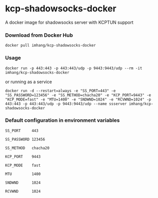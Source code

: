 # kcp-shadowsocks-docker

A docker image for shadowsocks server with KCPTUN support

### Download from Docker Hub 

    docker pull imhang/kcp-shadowsocks-docker

### Usage

    docker run -p 443:443 -p 443:443/udp -p 9443:9443/udp --rm -it imhang/kcp-shadowsocks-docker

or running as a service

    docker run -d --restart=always -e "SS_PORT=443" -e "SS_PASSWORD=123456" -e "SS_METHOD=chacha20" -e "KCP_PORT=9443" -e "KCP_MODE=fast" -e "MTU=1400" -e "SNDWND=1024" -e "RCVWND=1024" -p 443:443 -p 443:443/udp -p 9443:9443/udp --name ssserver imhang/kcp-shadowsocks-docker

### Default configuration in environment variables

    SS_PORT     443

    SS_PASSWORD 123456

    SS_METHOD   chacha20

    KCP_PORT    9443

    KCP_MODE    fast

    MTU         1400

    SNDWND      1024

    RCVWND      1024

